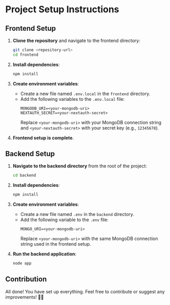 # Project Setup Instructions

## Frontend Setup

1. **Clone the repository** and navigate to the frontend directory:
   ```bash
   git clone <repository-url>
   cd frontend
   ```

2. **Install dependencies**:
   ```bash
   npm install
   ```

3. **Create environment variables**:
   - Create a new file named `.env.local` in the `frontend` directory.
   - Add the following variables to the `.env.local` file:
     ```env
     MONGODB_URI=<your-mongodb-uri>
     NEXTAUTH_SECRET=<your-nextauth-secret>
     ```
     Replace `<your-mongodb-uri>` with your MongoDB connection string and `<your-nextauth-secret>` with your secret key (e.g., `12345678`).

4. **Frontend setup is complete**.

## Backend Setup

1. **Navigate to the backend directory** from the root of the project:
   ```bash
   cd backend
   ```

2. **Install dependencies**:
   ```bash
   npm install
   ```

3. **Create environment variables**:
   - Create a new file named `.env` in the `backend` directory.
   - Add the following variable to the `.env` file:
     ```env
     MONGO_URI=<your-mongodb-uri>
     ```
     Replace `<your-mongodb-uri>` with the same MongoDB connection string used in the frontend setup.

4. **Run the backend application**:
   ```bash
   node app
   ```

## Contribution

All done! You have set up everything. Feel free to contribute or suggest any improvements! 🎉🚀

 
